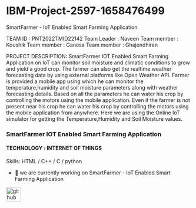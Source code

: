 # IBM-Project-2597-1658476499
SmartFarmer - IoT Enabled Smart Farming Application

TEAM ID : PNT2022TMID22142
Team Leader : Naveen
Team member : Koushik
Team member : Ganesa
Team member : Ghajendhiran

PROJECT DESCRIPTION:
    SmartFarmer IOT Enabled Smart Farming Application on IoT can monitor soil moisture and climatic conditions to grow and yield a good crop.
    The farmer can also get the realtime weather forecasting data by using external platforms like Open Weather API.
    Farmer is provided a mobile app using which he can monitor the temperature,humidity and soil moisture parameters along with weather forecasting details.
    Based on all the parameters he can water his crop by controlling the motors using the mobile application.
    Even if the farmer is not present near his crop he can water his crop by controlling the motors using the mobile application from anywhere. 
    Here we are using the Online IoT simulator for getting the Temperature,Humidity and Soil Moisture values.

###  SmartFarmer IOT Enabled Smart Farming Application
#### TECHNOLOGY : INTERNET OF THINGS 



Skills: HTML / C++ / C / python

- 🔭 we are currently working on SmartFarmer - IoT Enabled Smart Farming Application  


[<img src='https://cdn.jsdelivr.net/npm/simple-icons@3.0.1/icons/github.svg' alt='github' height='40'>](https://github.com/https://github.com/IBM-EPBL/IBM-Project-2597-1658476499)  

 

